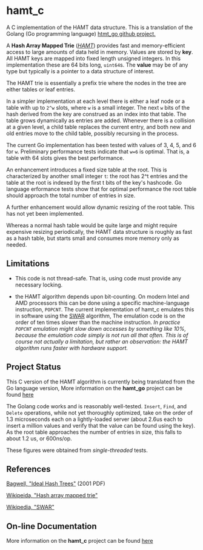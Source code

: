 # hamt_c

A C implementation of the HAMT data structure.  This is a translation
of the Golang (Go programming language)
[htmt_go github project.](https://jddixon.github.io/hamt_go)

A **Hash Array Mapped Trie** ([*HAMT*][bagwell2001])
provides fast and memory-efficient access to large amounts of data held
in memory.  Values are stored by **key**.  All HAMT keys are mapped into
fixed length unsigned integers. In this implementation these are 64 bits
long, `uint64`s.  The **value** may be of any type but typically is a
pointer to a data structure of interest.

The HAMT trie is essentially a prefix trie where the nodes in the tree
are either tables or leaf entries.

In a simpler implementation at each level there is either a leaf node
or a table with up to `2^w` slots, where `w` is a small
integer.  The next `w` bits of the hash
derived from the key are construed as an index into that table.  The
table grows dynamically as entries are added.  Whenever there is a
collision at a given level, a child table replaces the current entry,
and both new and old entries move to the child table, possibly
recursing in the process.

The current Go implementation has been tested with values of
3, 4, 5, and 6 for `w`.  Preliminary performance tests indicate
that `w=6` is optimal.  That is, a table with 64 slots gives the best
performance.

An enhancement introduces a fixed size table at the root.  This is
characterized by another small integer `t`: the root has 2^t entries
and the table at the root is indexed by the first t bits of the
key's hashcode.  Go language erformance tests show that for optimal performance
the root table should approach the total number of entries in size.

A further enhancement would allow dynamic resizing of the root table.
This has not yet been implemented.

Whereas a normal hash table would be quite large and might
require expensive resizing periodically, the HAMT data structure is roughly
as fast as a hash table, but starts small and consumes more memory only
as needed.

## Limitations

* This code is not thread-safe.  That is, using code must provide any
necessary locking.

* the HAMT algorithm depends upon bit-counting.  On modern Intel and AMD
processors this
can be done using a specific machine-language instruction, `POPCNT`.  The current
implementation of hamt_c emulates this in software using the
[SWAR][wiki-swar] algorithm,  The emulation code is on the order of ten times
slower than the machine instruction.
*In practice `POPCNT` emulation might slow down accesses by something like 10%,
because the emulation code simply is not run all that often.*
*This is of course not actually a limitation, but rather an observation: the
HAMT algorithm runs faster with hardware support.*

## Project Status

This C version of the HAMT algorithm is currently being translated from the
Go language version,
More information on the **hamt_go** project can be found [here](https://jddixon.github.io/hamt_go)

The Golang code works and is reasonably well-tested.
`Insert`, `Find`, and `Delete` operations, while not yet thoroughly optimized,
take on the order of 1.3 microseconds each on a lightly-loaded server
(about 2.6us each to insert a million values and verify that the
value can be found using the key).  As the root table approaches the
number of entries in size, this falls to about 1.2 us, or 600ns/op.

These figures were obtained from *single-threaded* tests.

## References

[Bagwell, "Ideal Hash Trees"][bagwell2001]  (2001 PDF)

[Wikipeida, "Hash array mapped trie"][wiki-hamt]

[Wikipedia, "SWAR"][wiki-swar]


[bagwell2001]: http://infoscience.epfl.ch/record/64398/files/idealhashtrees.pdf

[wiki-hamt]: http://en.wikipedia.org/wiki/Hash_array_mapped_trie

[wiki-swar]: http://en.wikipedia.org/wiki/SWAR


## On-line Documentation

More information on the **hamt_c** project can be found
[here](https://jddixon.github.io/hamt_c)
